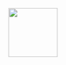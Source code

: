 <div id="header" align="center">
  <img src="https://media1.tenor.com/m/5ry-200hErMAAAAd/hacker-hacker-man.gif" width="100"/>
</div>
<img src="https://komarev.com/ghpvc/?username=Pupsik22877778292&style=flat-square&color=blue" alt=""/>
